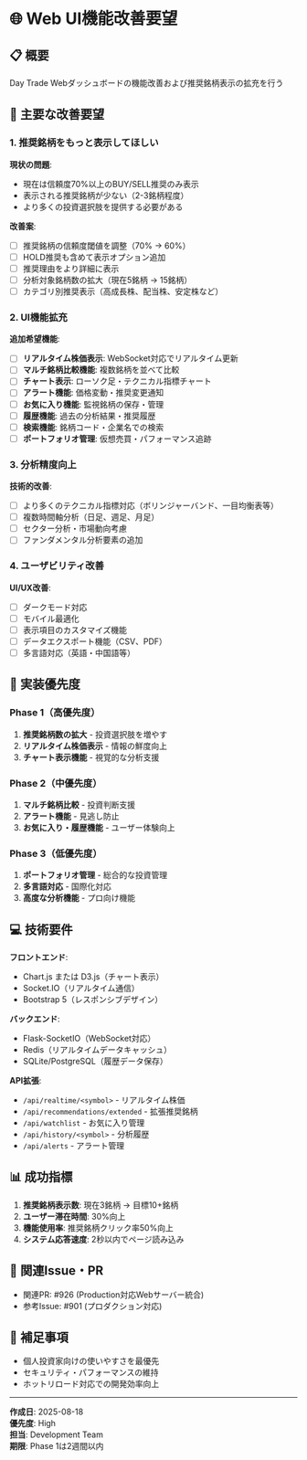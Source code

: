 # 🌐 Web UI機能改善要望

## 📋 概要

Day Trade Webダッシュボードの機能改善および推奨銘柄表示の拡充を行う

## 🎯 主要な改善要望

### 1. 推奨銘柄をもっと表示してほしい

**現状の問題**:
- 現在は信頼度70%以上のBUY/SELL推奨のみ表示
- 表示される推奨銘柄が少ない（2-3銘柄程度）
- より多くの投資選択肢を提供する必要がある

**改善案**:
- [ ] 推奨銘柄の信頼度閾値を調整（70% → 60%）
- [ ] HOLD推奨も含めて表示オプション追加
- [ ] 推奨理由をより詳細に表示
- [ ] 分析対象銘柄数の拡大（現在5銘柄 → 15銘柄）
- [ ] カテゴリ別推奨表示（高成長株、配当株、安定株など）

### 2. UI機能拡充

**追加希望機能**:
- [ ] **リアルタイム株価表示**: WebSocket対応でリアルタイム更新
- [ ] **マルチ銘柄比較機能**: 複数銘柄を並べて比較
- [ ] **チャート表示**: ローソク足・テクニカル指標チャート
- [ ] **アラート機能**: 価格変動・推奨変更通知
- [ ] **お気に入り機能**: 監視銘柄の保存・管理
- [ ] **履歴機能**: 過去の分析結果・推奨履歴
- [ ] **検索機能**: 銘柄コード・企業名での検索
- [ ] **ポートフォリオ管理**: 仮想売買・パフォーマンス追跡

### 3. 分析精度向上

**技術的改善**:
- [ ] より多くのテクニカル指標対応（ボリンジャーバンド、一目均衡表等）
- [ ] 複数時間軸分析（日足、週足、月足）
- [ ] セクター分析・市場動向考慮
- [ ] ファンダメンタル分析要素の追加

### 4. ユーザビリティ改善

**UI/UX改善**:
- [ ] ダークモード対応
- [ ] モバイル最適化
- [ ] 表示項目のカスタマイズ機能
- [ ] データエクスポート機能（CSV、PDF）
- [ ] 多言語対応（英語・中国語等）

## 🚀 実装優先度

### Phase 1（高優先度）
1. **推奨銘柄数の拡大** - 投資選択肢を増やす
2. **リアルタイム株価表示** - 情報の鮮度向上
3. **チャート表示機能** - 視覚的な分析支援

### Phase 2（中優先度）
1. **マルチ銘柄比較** - 投資判断支援
2. **アラート機能** - 見逃し防止
3. **お気に入り・履歴機能** - ユーザー体験向上

### Phase 3（低優先度）
1. **ポートフォリオ管理** - 総合的な投資管理
2. **多言語対応** - 国際化対応
3. **高度な分析機能** - プロ向け機能

## 💻 技術要件

**フロントエンド**:
- Chart.js または D3.js（チャート表示）
- Socket.IO（リアルタイム通信）
- Bootstrap 5（レスポンシブデザイン）

**バックエンド**:
- Flask-SocketIO（WebSocket対応）
- Redis（リアルタイムデータキャッシュ）
- SQLite/PostgreSQL（履歴データ保存）

**API拡張**:
- `/api/realtime/<symbol>` - リアルタイム株価
- `/api/recommendations/extended` - 拡張推奨銘柄
- `/api/watchlist` - お気に入り管理
- `/api/history/<symbol>` - 分析履歴
- `/api/alerts` - アラート管理

## 📊 成功指標

1. **推奨銘柄表示数**: 現在3銘柄 → 目標10+銘柄
2. **ユーザー滞在時間**: 30%向上
3. **機能使用率**: 推奨銘柄クリック率50%向上
4. **システム応答速度**: 2秒以内でページ読み込み

## 🔄 関連Issue・PR

- 関連PR: #926 (Production対応Webサーバー統合)
- 参考Issue: #901 (プロダクション対応)

## 📝 補足事項

- 個人投資家向けの使いやすさを最優先
- セキュリティ・パフォーマンスの維持
- ホットリロード対応での開発効率向上

---

**作成日**: 2025-08-18  
**優先度**: High  
**担当**: Development Team  
**期限**: Phase 1は2週間以内
